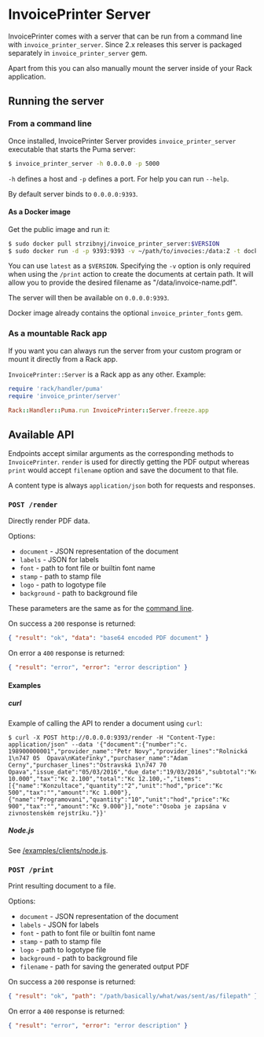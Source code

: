# InvoicePrinter Server

InvoicePrinter comes with a server that can be run from a command line with `invoice_printer_server`. Since 2.x releases this server is packaged separately in `invoice_printer_server` gem.

Apart from this you can also manually mount the server inside of your Rack application.

## Running the server

### From a command line

Once installed, InvoicePrinter Server provides `invoice_printer_server` executable that starts the Puma server:

```bash
$ invoice_printer_server -h 0.0.0.0 -p 5000
```

`-h` defines a host and `-p` defines a port. For help you can run `--help`.

By default server binds to `0.0.0.0:9393`.

#### As a Docker image

Get the public image and run it:

```bash
$ sudo docker pull strzibnyj/invoice_printer_server:$VERSION
$ sudo docker run -d -p 9393:9393 -v ~/path/to/invocies:/data:Z -t docker.io/strzibnyj/invoice_printer_server
```
You can use `latest` as a `$VERSION`. Specifying the `-v` option is only required when using the `/print` action to create the documents at certain path. It will allow you to provide the desired filename as "/data/invoice-name.pdf".

The server will then be available on `0.0.0.0:9393`.

Docker image already contains the optional `invoice_printer_fonts` gem.

### As a mountable Rack app

If you want you can always run the server from your custom program or mount it directly from a Rack app.

`InvoicePrinter::Server` is a Rack app as any other. Example:

```ruby
require 'rack/handler/puma'
require 'invoice_printer/server'

Rack::Handler::Puma.run InvoicePrinter::Server.freeze.app
```

## Available API

Endpoints accept similar arguments as the corresponding methods to `InvoicePrinter`. `render` is used for directly getting the PDF output whereas `print` would accept `filename` option and save the document to that
file.

A content type is always `application/json` both for requests and responses.

### `POST /render`

Directly render PDF data.

Options:

- `document` - JSON representation of the document
- `labels` - JSON for labels
- `font` - path to font file or builtin font name
- `stamp` - path to stamp file
- `logo` - path to logotype file
- `background` - path to background file

These parameters are the same as for the [command line](./COMMAND_LINE.md).

On success a `200` response is returned:

```json
{ "result": "ok", "data": "base64 encoded PDF document" }
```

On error a `400` response is returned:

```json
{ "result": "error", "error": "error description" }
```

#### Examples

##### curl

Example of calling the API to render a document using `curl`:

```
$ curl -X POST http://0.0.0.0:9393/render -H "Content-Type: application/json" --data '{"document":{"number":"c. 198900000001","provider_name":"Petr Novy","provider_lines":"Rolnická 1\n747 05  Opava\nKateřinky","purchaser_name":"Adam Cerny","purchaser_lines":"Ostravská 1\n747 70  Opava","issue_date":"05/03/2016","due_date":"19/03/2016","subtotal":"Kc 10.000","tax":"Kc 2.100","total":"Kc 12.100,-","items":[{"name":"Konzultace","quantity":"2","unit":"hod","price":"Kc 500","tax":"","amount":"Kc 1.000"},{"name":"Programovani","quantity":"10","unit":"hod","price":"Kc 900","tax":"","amount":"Kc 9.000"}],"note":"Osoba je zapsána v zivnostenském rejstríku."}}'
```

##### Node.js

See [/examples/clients/node.js](/examples/clients/node.js).

### `POST /print`

Print resulting document to a file.

Options:

- `document` - JSON representation of the document
- `labels` - JSON for labels
- `font` - path to font file or builtin font name
- `stamp` - path to stamp file
- `logo` - path to logotype file
- `background` - path to background file
- `filename` - path for saving the generated output PDF

On success a `200` response is returned:

```json
{ "result": "ok", "path": "/path/basically/what/was/sent/as/filepath" }
```

On error a `400` response is returned:

```json
{ "result": "error", "error": "error description" }
```
